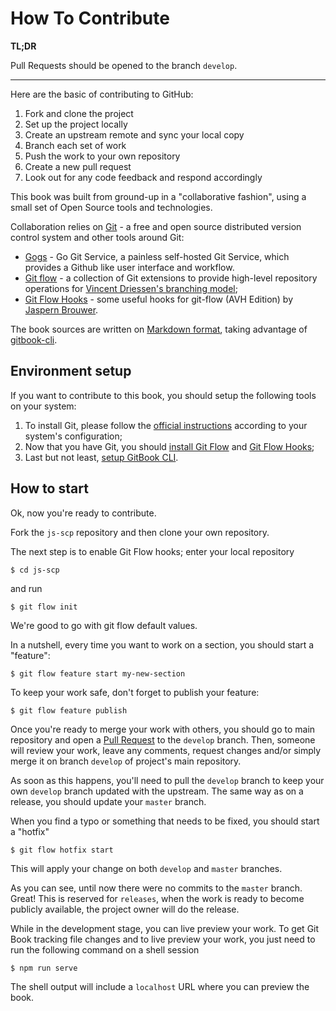 How To Contribute
=================

**TL;DR**

Pull Requests should be opened to the branch `develop`.

---

Here are the basic of contributing to GitHub:

1. Fork and clone the project
2. Set up the project locally
3. Create an upstream remote and sync your local copy
4. Branch each set of work
5. Push the work to your own repository
6. Create a new pull request
7. Look out for any code feedback and respond accordingly

This book was built from ground-up in a "collaborative fashion", using a small
set of Open Source tools and technologies.

Collaboration relies on [Git][1] - a free and open source distributed version
control system and other tools around Git:
* [Gogs][2] - Go Git Service, a painless self-hosted Git Service, which
  provides a Github like user interface and workflow.
* [Git flow][3] - a collection of Git extensions to provide high-level
  repository operations for [Vincent Driessen's branching model][4];
* [Git Flow Hooks][5] - some useful hooks for git-flow (AVH Edition) by
  [Jaspern Brouwer][6].

The book sources are written on [Markdown format][7], taking advantage of
[gitbook-cli][8].

## Environment setup

If you want to contribute to this book, you should setup the following tools on
your system:

1. To install Git, please follow the [official instructions][9]
   according to your system's configuration;
2. Now that you have Git, you should [install Git Flow][10] and
   [Git Flow Hooks][11];
3. Last but not least, [setup GitBook CLI][12].

## How to start

Ok, now you're ready to contribute.

Fork the `js-scp` repository and then clone your own repository.

The next step is to enable Git Flow hooks; enter your local repository

```shell
$ cd js-scp
```

and run

```shell
$ git flow init
```

We're good to go with git flow default values.

In a nutshell, every time you want to work on a section, you should start a
"feature":

```shell
$ git flow feature start my-new-section
```

To keep your work safe, don't forget to publish your feature:

```shell
$ git flow feature publish
```

Once you're ready to merge your work with others, you should go to main
repository and open a [Pull Request][14] to the `develop` branch. Then, someone
will review your work, leave any comments, request changes and/or simply merge
it on branch `develop` of project's main repository.

As soon as this happens, you'll need to pull the `develop` branch to keep your
own `develop` branch updated with the upstream. The same way as on a release,
you should update your `master` branch.

When you find a typo or something that needs to be fixed, you should start a
"hotfix"

```shell
$ git flow hotfix start
```

This will apply your change on both `develop` and `master` branches.

As you can see, until now there were no commits to the `master` branch. Great!
This is reserved for `releases`, when the work is ready to become publicly
available, the project owner will do the release.

While in the development stage, you can live preview your work.
To get Git Book tracking file changes and to live preview your work, you just
need to run the following command on a shell session

```shell
$ npm run serve
```

The shell output will include a `localhost` URL where you can preview the book.

[1]: https://git-scm.com
[2]: https://gogs.io
[3]: https://github.com/petervanderdoes/gitflow-avh
[4]: http://nvie.com/posts/a-successful-git-branching-model
[5]: https://github.com/jaspernbrouwer/git-flow-hooks
[6]: https://github.com/jaspernbrouwer
[7]: http://daringfireball.net/projects/markdown
[8]: https://github.com/GitbookIO/gitbook-cli
[9]: https://git-scm.com/downloads
[10]: https://github.com/petervanderdoes/gitflow-avh/wiki/Installation
[11]: https://github.com/jaspernbrouwer/git-flow-hooks#install
[12]: https://github.com/GitbookIO/gitbook-cli#how-to-install-it
[14]: http://help.github.com/articles/about-pull-requests
